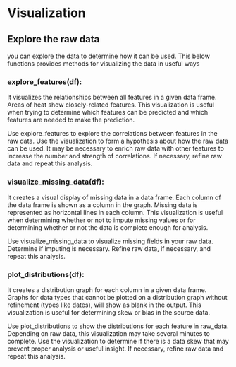 # Visualization

## Explore the raw data

you can explore the data to determine how it can be used. This below functions provides methods for visualizing the data in useful ways

### explore_features(df):

It visualizes the relationships between all features in a given data frame. Areas of heat show closely-related features. This visualization is useful when trying to determine which features can be predicted and which features are needed to make the prediction.

Use explore_features to explore the correlations between features in the raw data. Use the visualization to form a hypothesis about how the raw data can be used. It may be necessary to enrich raw data with other features to increase the number and strength of correlations. If necessary, refine raw data and repeat this analysis.

### visualize_missing_data(df):

It creates a visual display of missing data in a data frame. Each column of the data frame is shown as a column in the graph. Missing data is represented as horizontal lines in each column. This visualization is useful when determining whether or not to impute missing values or for determining whether or not the data is complete enough for analysis.

Use visualize_missing_data to visualize missing fields in your raw data. Determine if imputing is necessary. Refine raw data, if necessary, and repeat this analysis.

### plot_distributions(df):

It creates a distribution graph for each column in a given data frame. Graphs for data types that cannot be plotted on a distribution graph without refinement (types like dates), will show as blank in the output. This visualization is useful for determining skew or bias in the source data.

Use plot_distributions to show the distributions for each feature in raw_data. Depending on raw data, this visualization may take several minutes to complete. Use the visualization to determine if there is a data skew that may prevent proper analysis or useful insight. If necessary, refine raw data and repeat this analysis.
